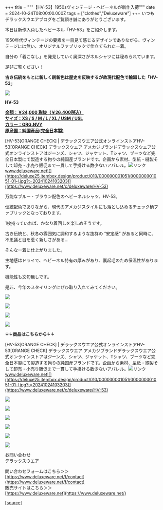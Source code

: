 +++
title = """【HV-53】1950sヴィンテージ・ヘビーネルが新作入荷"""
date = 2024-10-24T08:00:00.000Z
tags = ["clothes","Deluxeware"]
+++
いつもデラックスウエアブログをご覧頂き誠にありがとうございます。

本日は新作入荷したヘビーネル「HV-53」をご紹介します。

1950年代ヴィンテージの要素を一目見て感じるデザインでありながら、ヴィンテージには無い、オリジナルファブリックで仕立てられた一着。

自分の「着こなし」を発見していく奥深さがネルシャツには秘められています。

是非ご覧ください！

**古き伝統をもとに新しく刷新色は歴史を反映するが故現代配色で輪廻した「HV-53」**

**[![](https://stat.ameba.jp/user_images/20241024/15/deluxeware/bc/ae/j/o1124140615501670630.jpg)](https://stat.ameba.jp/user_images/20241024/15/deluxeware/bc/ae/j/o1124140615501670630.jpg)**

**HV-53**

**[金額：￥24,000 税抜（￥26,400税込）](https://www.deluxeware.net/c/deluxeware/HV-53)  
[サイズ：XS / S / M / L / XL / USM / USL](https://www.deluxeware.net/c/deluxeware/HV-53)  
[カラー：ORG.NVY](https://www.deluxeware.net/c/deluxeware/HV-53)  
[原産国：純国産品(完全日本製)](https://www.deluxeware.net/c/deluxeware/HV-53)**

[HV-53\[ORANGE CHECK\] | デラックスウエア公式オンラインストアHV-53\[ORANGE CHECK\] デラックスウエア アメカジブランドデラックスウエア公式オンラインストアはジーンズ、シャツ、ジャケット、Tシャツ、ブーツなど完全日本製にて製造する拘りの純国産ブランドです。企画から素材、型紙・縫製そして卸売・小売り販促まで一貫して手掛ける数少ないアパレル。![リンク](https://c.stat100.ameba.jp/ameblo/symbols/v3.20.0/svg/gray/editor_link.svg)www.deluxeware.net![](https://deluxe25.itembox.design/product/010/000000001051/000000001051-01-l.jpg?t=20241024103203)](https://www.deluxeware.net/c/deluxeware/HV-53)

万能なブルー・ブラウン配色のヘビーネルシャツ、HV-53。

伝統配色でありながら、現代のアメカジスタイルにも落とし込めるチェック柄ファブリックとなっております。

1枚持っていれば、かなり着回しを楽しめそうです。

古き伝統と、秋冬の雰囲気に調和するような抜群の ”安定感” があると同時に、不思議と目を惹く新しさがある…

そんな一着に仕上がりました。

生地感はドライで、ヘビーネル特有の厚みがあり、裏起毛のため保温性があります。

機能性も文句無しです。

  
是非、今年のスタイリングにぜひ取り入れてみてください。

[![](https://stat.ameba.jp/user_images/20241024/15/deluxeware/f8/96/j/o1126200015501670617.jpg)](https://stat.ameba.jp/user_images/20241024/15/deluxeware/f8/96/j/o1126200015501670617.jpg)

[![](https://stat.ameba.jp/user_images/20241024/15/deluxeware/1a/f9/j/o1124140615501670634.jpg)](https://stat.ameba.jp/user_images/20241024/15/deluxeware/1a/f9/j/o1124140615501670634.jpg)

[![](https://stat.ameba.jp/user_images/20241024/15/deluxeware/86/3d/j/o1125150115501670622.jpg)](https://stat.ameba.jp/user_images/20241024/15/deluxeware/86/3d/j/o1125150115501670622.jpg)

![](https://deluxe25.itembox.design/product/010/000000001051/000000001051-02-l.jpg?t=20241024103203)

**↓↓商品はこちらから↓↓**

[HV-53\[ORANGE CHECK\] | デラックスウエア公式オンラインストアHV-53\[ORANGE CHECK\] デラックスウエア アメカジブランドデラックスウエア公式オンラインストアはジーンズ、シャツ、ジャケット、Tシャツ、ブーツなど完全日本製にて製造する拘りの純国産ブランドです。企画から素材、型紙・縫製そして卸売・小売り販促まで一貫して手掛ける数少ないアパレル。![リンク](https://c.stat100.ameba.jp/ameblo/symbols/v3.20.0/svg/gray/editor_link.svg)www.deluxeware.net![](https://deluxe25.itembox.design/product/010/000000001051/000000001051-01-l.jpg?t=20241024103203)](https://www.deluxeware.net/c/deluxeware/HV-53)

[![](https://stat.ameba.jp/user_images/20241016/14/deluxeware/bc/37/j/o0930015015498595508.jpg?caw=800)](https://www.deluxeware.net/c/tokusyu)

[![](https://stat.ameba.jp/user_images/20241007/16/deluxeware/df/96/j/o0800026015495163803.jpg?caw=800)](https://www.deluxeware.net/)

[![](https://stat.ameba.jp/user_images/20240614/12/deluxeware/fb/b4/j/o0800026015451324172.jpg?caw=800)](https://www.deluxeware.net/c/2024FWreserveall)

[![](https://stat.ameba.jp/user_images/20240315/15/deluxeware/04/7f/j/o0800026015413271803.jpg?caw=800)](https://www.instagram.com/deluxeware/?hl=ja)

[![](https://stat.ameba.jp/user_images/20220415/12/deluxeware/3b/ce/j/o0800026015103175481.jpg?caw=800)](https://www.deluxeware.net/f/headstore)

[![](https://stat.ameba.jp/user_images/20220415/12/deluxeware/d7/c6/j/o0800026015103175487.jpg?caw=800)](https://www.deluxeware.net/)

お問い合わせ  
デラックスウエア

問い合わせフォームはこちら＞＞  
[https://www.deluxeware.net/f/contact](https://www.deluxeware.net/f/contact)  
販売サイトはこちら＞＞  
[https://www.deluxeware.net](https://www.deluxeware.net/)

[[source]](https://ameblo.jp/deluxeware/entry-12872432457.html)
